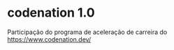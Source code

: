 # codenation 1.0

Participação do programa de aceleração de carreira do https://www.codenation.dev/
